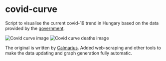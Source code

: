# covid-curve
Script to visualise the current covid-19 trend in Hungary based on the data provided by the [government](https://koronavirus.gov.hu/hirek).

![Covid curve image](https://i.imgur.com/DLeoz3R.png)
![Covid curve deaths image](https://i.imgur.com/iVbhkXR.png)

The original is written by [Calmarius](https://github.com/Calmarius). Added web-scraping and other tools to make the data updating and graph generation fully automatic.
